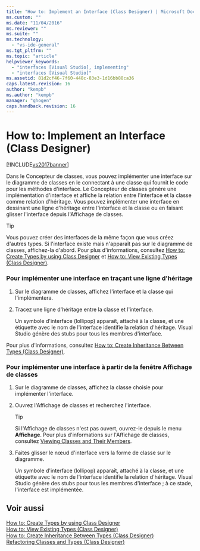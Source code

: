 ```yaml
---
title: "How to: Implement an Interface (Class Designer) | Microsoft Docs"
ms.custom: ""
ms.date: "11/04/2016"
ms.reviewer: ""
ms.suite: ""
ms.technology: 
  - "vs-ide-general"
ms.tgt_pltfrm: ""
ms.topic: "article"
helpviewer_keywords: 
  - "interfaces [Visual Studio], implementing"
  - "interfaces [Visual Studio]"
ms.assetid: 81d2cf46-7f60-448c-83e3-1d16bb88ca36
caps.latest.revision: 16
author: "kempb"
ms.author: "kempb"
manager: "ghogen"
caps.handback.revision: 16
---
```

# How to: Implement an Interface (Class Designer)
[!INCLUDE[vs2017banner](../code-quality/includes/vs2017banner.md)]

Dans le Concepteur de classes, vous pouvez implémenter une interface sur le diagramme de classes en le connectant à une classe qui fournit le code pour les méthodes d'interface.  Le Concepteur de classes génère une implémentation d'interface et affiche la relation entre l'interface et la classe comme relation d'héritage.  Vous pouvez implémenter une interface en dessinant une ligne d'héritage entre l'interface et la classe ou en faisant glisser l'interface depuis l'Affichage de classes.  
  
> [!TIP]
>  Vous pouvez créer des interfaces de la même façon que vous créez d'autres types.  Si l'interface existe mais n'apparaît pas sur le diagramme de classes, affichez\-la d'abord.  Pour plus d'informations, consultez [How to: Create Types by using Class Designer](../ide/how-to-create-types-by-using-class-designer.md) et [How to: View Existing Types \(Class Designer\)](../Topic/How%20to:%20View%20Existing%20Types%20\(Class%20Designer\).md).  
  
### Pour implémenter une interface en traçant une ligne d'héritage  
  
1.  Sur le diagramme de classes, affichez l'interface et la classe qui l'implémentera.  
  
2.  Tracez une ligne d'héritage entre la classe et l'interface.  
  
     Un symbole d'interface \(lollipop\) apparaît, attaché à la classe, et une étiquette avec le nom de l'interface identifie la relation d'héritage.  Visual Studio génère des stubs pour tous les membres d'interface.  
  
 Pour plus d'informations, consultez [How to: Create Inheritance Between Types \(Class Designer\)](../ide/how-to-create-inheritance-between-types-class-designer.md).  
  
### Pour implémenter une interface à partir de la fenêtre Affichage de classes  
  
1.  Sur le diagramme de classes, affichez la classe choisie pour implémenter l'interface.  
  
2.  Ouvrez l'Affichage de classes et recherchez l'interface.  
  
    > [!TIP]
    >  Si l'Affichage de classes n'est pas ouvert, ouvrez\-le depuis le menu **Affichage**.  Pour plus d'informations sur l'Affichage de classes, consultez [Viewing Classes and Their Members](http://msdn.microsoft.com/fr-fr/71e9e8f3-261a-4e0c-87bf-5ec48b8bf333).  
  
3.  Faites glisser le nœud d'interface vers la forme de classe sur le diagramme.  
  
     Un symbole d'interface \(lollipop\) apparaît, attaché à la classe, et une étiquette avec le nom de l'interface identifie la relation d'héritage.  Visual Studio génère des stubs pour tous les membres d'interface ; à ce stade, l'interface est implémentée.  
  
## Voir aussi  
 [How to: Create Types by using Class Designer](../ide/how-to-create-types-by-using-class-designer.md)   
 [How to: View Existing Types \(Class Designer\)](../Topic/How%20to:%20View%20Existing%20Types%20\(Class%20Designer\).md)   
 [How to: Create Inheritance Between Types \(Class Designer\)](../ide/how-to-create-inheritance-between-types-class-designer.md)   
 [Refactoring Classes and Types \(Class Designer\)](../ide/refactoring-classes-and-types-class-designer.md)